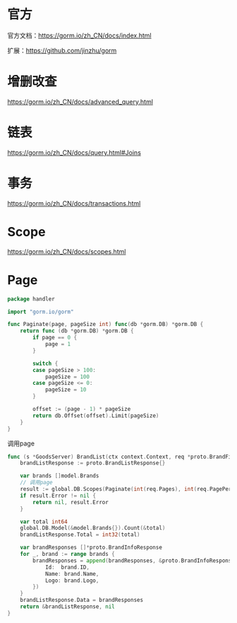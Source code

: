 # 官方

官方文档：https://gorm.io/zh_CN/docs/index.html

扩展：https://github.com/jinzhu/gorm

# 增删改查

https://gorm.io/zh_CN/docs/advanced_query.html

# 链表

https://gorm.io/zh_CN/docs/query.html#Joins

# 事务

https://gorm.io/zh_CN/docs/transactions.html

# Scope

https://gorm.io/zh_CN/docs/scopes.html





# Page

```go
package handler

import "gorm.io/gorm"

func Paginate(page, pageSize int) func(db *gorm.DB) *gorm.DB {
	return func (db *gorm.DB) *gorm.DB {
		if page == 0 {
			page = 1
		}

		switch {
		case pageSize > 100:
			pageSize = 100
		case pageSize <= 0:
			pageSize = 10
		}

		offset := (page - 1) * pageSize
		return db.Offset(offset).Limit(pageSize)
	}
}

```

调用page

```go
func (s *GoodsServer) BrandList(ctx context.Context, req *proto.BrandFilterRequest) (*proto.BrandListResponse, error){
	brandListResponse := proto.BrandListResponse{}

	var brands []model.Brands
    // 调用page
	result := global.DB.Scopes(Paginate(int(req.Pages), int(req.PagePerNums))).Find(&brands)
	if result.Error != nil {
		return nil, result.Error
	}

	var total int64
	global.DB.Model(&model.Brands{}).Count(&total)
	brandListResponse.Total = int32(total)

	var brandResponses []*proto.BrandInfoResponse
	for _, brand := range brands {
		brandResponses = append(brandResponses, &proto.BrandInfoResponse{
			Id:  brand.ID,
			Name: brand.Name,
			Logo: brand.Logo,
		})
	}
	brandListResponse.Data = brandResponses
	return &brandListResponse, nil
}
```



